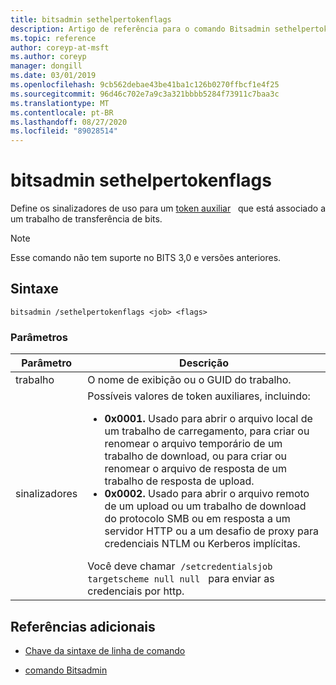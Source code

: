 ```yaml
---
title: bitsadmin sethelpertokenflags
description: Artigo de referência para o comando Bitsadmin sethelpertokenflags, que define os sinalizadores de uso para um token auxiliar que está associado a um trabalho de transferência de BITS.
ms.topic: reference
author: coreyp-at-msft
ms.author: coreyp
manager: dongill
ms.date: 03/01/2019
ms.openlocfilehash: 9cb562debae43be41ba1c126b0270ffbcf1e4f25
ms.sourcegitcommit: 96d46c702e7a9c3a321bbbb5284f73911c7baa3c
ms.translationtype: MT
ms.contentlocale: pt-BR
ms.lasthandoff: 08/27/2020
ms.locfileid: "89028514"
---
```

# <a name="bitsadmin-sethelpertokenflags"></a>bitsadmin sethelpertokenflags

Define os sinalizadores de uso para um [token auxiliar](/windows/win32/bits/helper-tokens-for-bits-transfer-jobs)   que está associado a um trabalho de transferência de bits.

> [!NOTE]
> Esse comando não tem suporte no BITS 3,0 e versões anteriores.

## <a name="syntax"></a>Sintaxe

```
bitsadmin /sethelpertokenflags <job> <flags>
```

### <a name="parameters"></a>Parâmetros

| Parâmetro | Descrição |
| --------- | ----------- |
| trabalho | O nome de exibição ou o GUID do trabalho. |
| sinalizadores | Possíveis valores de token auxiliares, incluindo:<ul><li>**0x0001.** Usado para abrir o arquivo local de um trabalho de carregamento, para criar ou renomear o arquivo temporário de um trabalho de download, ou para criar ou renomear o arquivo de resposta de um trabalho de resposta de upload.</li><li>**0x0002.** Usado para abrir o arquivo remoto de um upload ou um trabalho de download do protocolo SMB ou em resposta a um servidor HTTP ou a um desafio de proxy para credenciais NTLM ou Kerberos implícitas.</li></ul>Você deve chamar  `/setcredentialsjob targetscheme null null`   para enviar as credenciais por http. |

## <a name="additional-references"></a>Referências adicionais

- [Chave da sintaxe de linha de comando](command-line-syntax-key.md)

- [comando Bitsadmin](bitsadmin.md)
